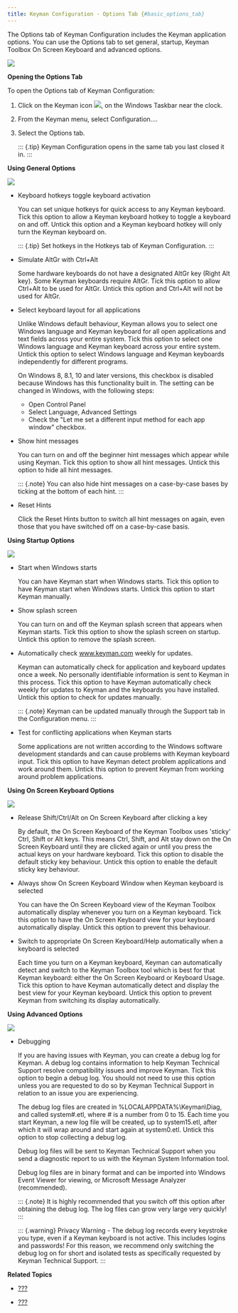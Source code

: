 ```yaml
---
title: Keyman Configuration - Options Tab {#basic_options_tab}
---
```


The Options tab of Keyman Configuration includes the Keyman application
options. You can use the Options tab to set general, startup, Keyman
Toolbox On Screen Keyboard and advanced options.

![](desktop_images/tab-options2.png)

**Opening the Options Tab**

To open the Options tab of Keyman Configuration:

1.  Click on the Keyman icon ![](desktop_images/icon-keyman.png), on the
    Windows Taskbar near the clock.

2.  From the Keyman menu, select Configuration....

3.  Select the Options tab.

    ::: {.tip}
    Keyman Configuration opens in the same tab you last closed it in.
    :::

**Using General Options**

![](desktop_images/options-general.png)

-   Keyboard hotkeys toggle keyboard activation

    You can set unique hotkeys for quick access to any Keyman keyboard.
    Tick this option to allow a Keyman keyboard hotkey to toggle a
    keyboard on and off. Untick this option and a Keyman keyboard hotkey
    will only turn the Keyman keyboard on.

    ::: {.tip}
    Set hotkeys in the
    Hotkeys tab
    of Keyman Configuration.
    :::

-   Simulate AltGr with Ctrl+Alt

    Some hardware keyboards do not have a designated AltGr key (Right
    Alt key). Some Keyman keyboards require AltGr. Tick this option to
    allow Ctrl+Alt to be used for AltGr. Untick this option and Ctrl+Alt
    will not be used for AltGr.

-   Select keyboard layout for all applications

    Unlike Windows default behaviour, Keyman allows you to select one
    Windows language and Keyman keyboard for all open applications and
    text fields across your entire system. Tick this option to select
    one Windows language and Keyman keyboard across your entire system.
    Untick this option to select Windows language and Keyman keyboards
    independently for different programs.

    On Windows 8, 8.1, 10 and later versions, this checkbox is disabled
    because Windows has this functionality built in. The setting can be
    changed in Windows, with the following steps:

    -   Open Control Panel
    -   Select Language, Advanced Settings
    -   Check the \"Let me set a different input method for each app
        window\" checkbox.

-   Show hint messages

    You can turn on and off the beginner hint messages which appear
    while using Keyman. Tick this option to show all hint messages.
    Untick this option to hide all hint messages.

    ::: {.note}
    You can also hide hint messages on a case-by-case bases by ticking
    at the bottom of each hint.
    :::

-   Reset Hints

    Click the Reset Hints button to switch all hint messages on again,
    even those that you have switched off on a case-by-case basis.

**Using Startup Options**

![](desktop_images/options-startup.png)

-   Start when Windows starts

    You can have Keyman start when Windows starts. Tick this option to
    have Keyman start when Windows starts. Untick this option to start
    Keyman manually.

-   Show splash screen

    You can turn on and off the Keyman splash screen that appears when
    Keyman starts. Tick this option to show the splash screen on
    startup. Untick this option to remove the splash screen.

-   Automatically check www.keyman.com weekly for updates.

    Keyman can automatically check for application and keyboard updates
    once a week. No personally identifiable information is sent to
    Keyman in this process. Tick this option to have Keyman
    automatically check weekly for updates to Keyman and the keyboards
    you have installed. Untick this option to check for updates
    manually.

    ::: {.note}
    Keyman can be updated manually through the Support tab in the
    Configuration menu.
    :::

-   Test for conflicting applications when Keyman starts

    Some applications are not written according to the Windows software
    development standards and can cause problems with Keyman keyboard
    input. Tick this option to have Keyman detect problem applications
    and work around them. Untick this option to prevent Keyman from
    working around problem applications.

**Using On Screen Keyboard Options**

![](desktop_images/options-osk.png)

-   Release Shift/Ctrl/Alt on On Screen Keyboard after clicking a key

    By default, the On Screen Keyboard of the Keyman Toolbox uses
    \'sticky\' Ctrl, Shift or Alt keys. This means Ctrl, Shift, and Alt
    stay down on the On Screen Keyboard until they are clicked again or
    until you press the actual keys on your hardware keyboard. Tick this
    option to disable the default sticky key behaviour. Untick this
    option to enable the default sticky key behaviour.

-   Always show On Screen Keyboard Window when Keyman keyboard is
    selected

    You can have the On Screen Keyboard view of the Keyman Toolbox
    automatically display whenever you turn on a Keyman keyboard. Tick
    this option to have the On Screen Keyboard view for your keyboard
    automatically display. Untick this option to prevent this behaviour.

-   Switch to appropriate On Screen Keyboard/Help automatically when a
    keyboard is selected

    Each time you turn on a Keyman keyboard, Keyman can automatically
    detect and switch to the Keyman Toolbox tool which is best for that
    Keyman keyboard: either the On Screen Keyboard or Keyboard Usage.
    Tick this option to have Keyman automatically detect and display the
    best view for your Keyman keyboard. Untick this option to prevent
    Keyman from switching its display automatically.

**Using Advanced Options**

![](desktop_images/options-advanced.png)

-   Debugging

    If you are having issues with Keyman, you can create a debug log for
    Keyman. A debug log contains information to help Keyman Technical
    Support resolve compatibility issues and improve Keyman. Tick this
    option to begin a debug log. You should not need to use this option
    unless you are requested to do so by Keyman Technical Support in
    relation to an issue you are experiencing.

    The debug log files are created in %LOCALAPPDATA%\\Keyman\\Diag, and
    called system\#.etl, where \# is a number from 0 to 15. Each time
    you start Keyman, a new log file will be created, up to
    system15.etl, after which it will wrap around and start again at
    system0.etl. Untick this option to stop collecting a debug log.

    Debug log files will be sent to Keyman Technical Support when you
    send a diagnostic report to us with the Keyman System Information
    tool.

    Debug log files are in binary format and can be imported into
    Windows Event Viewer for viewing, or Microsoft Message Analyzer
    (recommended).

    ::: {.note}
    It is highly recommended that you switch off this option after
    obtaining the debug log. The log files can grow very large very
    quickly!
    :::

    ::: {.warning}
    Privacy Warning - The debug log records every keystroke you type,
    even if a Keyman keyboard is not active. This includes logins and
    passwords! For this reason, we recommend only switching the debug
    log on for short and isolated tests as specifically requested by
    Keyman Technical Support.
    :::

**Related Topics**

-   [???](#basic_config_menu)

-   [???](#basic_hotkeys_tab)

